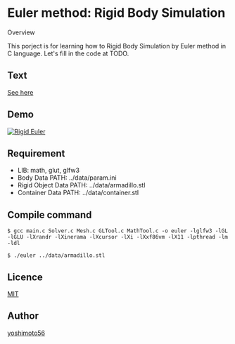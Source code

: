 Euler method: Rigid Body Simulation
====

Overview

This porject is for learning how to Rigid Body Simulation by Euler method in C language. Let's fill in the code at TODO.

## Text
[See here](https://github.com/yoshimoto56/rigideuler/blob/master/text/EULER_text.pdf)

## Demo
[![Rigid Euler](https://img.youtube.com/vi/Ay6StTZ5N_I/0.jpg)](https://www.youtube.com/watch?v=Ay6StTZ5N_I "Rigid Euler")

## Requirement

- LIB: math, glut, glfw3
- Body Data PATH: ../data/param.ini
- Rigid Object Data PATH: ../data/armadillo.stl
- Container Data PATH: ../data/container.stl

## Compile command

    $ gcc main.c Solver.c Mesh.c GLTool.c MathTool.c -o euler -lglfw3 -lGL -lGLU -lXrandr -lXinerama -lXcursor -lXi -lXxf86vm -lX11 -lpthread -lm -ldl

    $ ./euler ../data/armadillo.stl

## Licence

[MIT](https://github.com/tcnksm/tool/blob/master/LICENCE)

## Author

[yoshimoto56](https://github.com/yoshimoto56)
